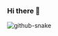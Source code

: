 ### Hi there 👋

<!--
**CreativeMuneeb/CreativeMuneeb** is a ✨ _special_ ✨ repository because its `README.md` (this file) appears on your GitHub profile.

Here are some ideas to get you started:

- 🔭 I’m currently working on ...
- 🌱 I’m currently learning ...
- 👯 I’m looking to collaborate on ...
- 🤔 I’m looking for help with ...
- 💬 Ask me about ...
- 📫 How to reach me: ...
- 😄 Pronouns: ...
- ⚡ Fun fact: ...
-->

<picture>
  <source media="(prefers-color-scheme: dark)" srcset="https://raw.githubusercontent.com/CreativeMuneeb/CreativeMuneeb/github-snake.svg" />
  <source media="(prefers-color-scheme: light)" srcset="https://raw.githubusercontent.com/CreativeMuneeb/CreativeMuneeb/github-snake.svg" />
  <img alt="github-snake" src="https://raw.githubusercontent.com/CreativeMuneeb/CreativeMuneeb/github-snake.svg" />
</picture>
